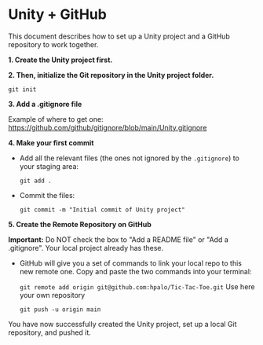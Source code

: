 # Unity + GitHub
This document describes how to set up a Unity project and a GitHub repository to work together.

**1. Create the Unity project first.**

**2. Then, initialize the Git repository in the Unity project folder.**

`git init`

**3. Add a .gitignore file**

Example of where to get one: https://github.com/github/gitignore/blob/main/Unity.gitignore

**4. Make your first commit**

- Add all the relevant files (the ones not ignored by the `.gitignore`) to your staging area:
    
    `git add .`
    
- Commit the files:
    
    `git commit -m "Initial commit of Unity project"` 
    

**5. Create the Remote Repository on GitHub**

**Important:** Do NOT check the box to "Add a README file" or "Add a .gitignore". Your local project already has these.

- GitHub will give you a set of commands to link your local repo to this new remote one. Copy and paste the two commands into your terminal:
    
    `git remote add origin git@github.com:hpalo/Tic-Tac-Toe.git` Use here your own repository
    
    `git push -u origin main`
    

You have now successfully created the Unity project, set up a local Git repository, and pushed it.
